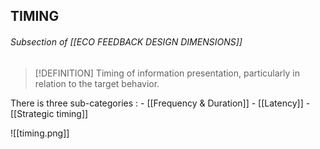 ## TIMING 
###### Subsection of [[ECO FEEDBACK DESIGN DIMENSIONS]]

> [!DEFINITION]
> Timing of information presentation, particularly in relation to the target behavior.


There is three sub-categories :
	- [[Frequency & Duration]]
	- [[Latency]]
	- [[Strategic timing]]

![[timing.png]]